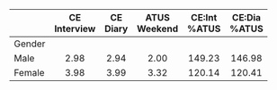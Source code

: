 
|                      | CE<br>Interview |  CE<br>Diary | ATUS<br>Weekend | CE:Int<br>%ATUS | CE:Dia<br>%ATUS |
| -------------------- | :----------: | :----------: | :----------: | :----------: | :----------: |
| Gender               |              |              |              |              |              |
| Male                 |         2.98 |         2.94 |         2.00 |       149.23 |       146.98 |
| Female               |         3.98 |         3.99 |         3.32 |       120.14 |       120.41 |

